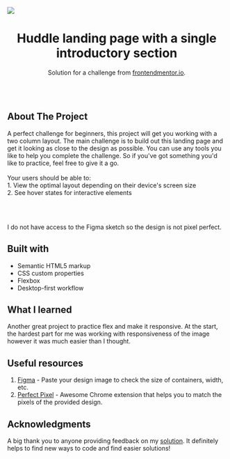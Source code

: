 <img src="https://github.com/catherineisonline/huddle-landing-page-with-a-single-introductory-section-frontendmentor/blob/main/images/project-preview.png?raw=true"></img>


<h1 align="center">Huddle landing page with a single introductory section</h1>

<div align="center">
</div>
<div align="center">
   Solution for a challenge from  <a href="https://www.frontendmentor.io/" target="_blank">frontendmentor.io</a>.
</div>
<br>
<br>
<br>

## About The Project

<p>A perfect challenge for beginners, this project will get you working with a two column layout.
The main challenge is to build out this landing page and get it looking as close to the design as possible.
You can use any tools you like to help you complete the challenge. So if you've got something you'd like to practice, feel free to give it a go.
<br><br>Your users should be able to:
<br>1. View the optimal layout depending on their device's screen size
<br>2. See hover states for interactive elements</p>
<br>
<br> <p>I do not have access to the Figma sketch so the design is not pixel perfect.</p>




## Built with 

- Semantic HTML5 markup
- CSS custom properties
- Flexbox
- Desktop-first workflow

## What I learned

Another great project to practice flex and make it responsive. At the start, the hardest part for me was working with responsiveness of the image however it was much easier than I thought. 

## Useful resources

1. <a href="https://www.figma.com/">Figma</a> - Paste your design image to check the size of containers, width, etc.
2. <a href="https://chrome.google.com/webstore/detail/perfectpixel-by-welldonec/dkaagdgjmgdmbnecmcefdhjekcoceebi">Perfect Pixel</a> - Awesome Chrome extension that helps you to match the pixels of the provided design.

## Acknowledgments

A big thank you to anyone providing feedback on my <a href="https://www.frontendmentor.io/solutions/nft-preview-card-component-Ag75YunU-">solution</a>. It definitely helps to find new ways to code and find easier solutions! 
